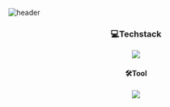 ![header](https://capsule-render.vercel.app/api?type=waving&color=99ccff&height=200&text=JAVA&animation=fadeIn&fontColor=FFFFFF&fontSize=80&fontAlign=50)

<div align="center"> 
   <h3>💻Techstack</h3>
  <img src="https://img.shields.io/badge/java-007396?style=for-the-badge&logo=java&logoColor=white"> 
</div>
<div align="center"> 
   <h4>🛠️Tool</h4>
   <img src="https://img.shields.io/badge/eclipse-2C2255?style=for-the-badge&logo=eclipse&logoColor=white">
</div>
